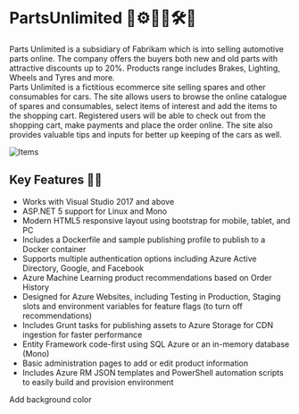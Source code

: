 # PartsUnlimited 🚒⚙🔗🚗🛠🔧

Parts Unlimited is a subsidiary of Fabrikam which is into selling automotive parts online. The company offers the buyers both new and old parts with attractive discounts up to 20%. Products range includes Brakes, Lighting, Wheels and Tyres and more. <br/>
Parts Unlimited is a fictitious ecommerce site selling spares and other consumables for cars. The site allows users to browse the online catalogue of spares and consumables, select items of interest and add the items to the shopping cart. Registered users will be able to check out from the shopping cart, make payments and place the order online. The site also provides valuable tips and inputs for better up keeping of the cars as well.

![Items](https://user-images.githubusercontent.com/62549278/113146427-486a5f80-924d-11eb-8f51-7b694ff7895a.png)

## Key Features 📢💥

- Works with Visual Studio 2017 and above
- ASP.NET  5 support for Linux and Mono
- Modern HTML5 responsive layout using bootstrap for mobile, tablet, and PC
- Includes a Dockerfile and sample publishing profile to publish to a Docker container
- Supports multiple authentication options including Azure Active Directory, Google, and Facebook
- Azure Machine Learning product recommendations based on Order History
- Designed for Azure Websites, including Testing in Production, Staging slots and environment variables for feature flags (to turn off recommendations)
- Includes Grunt tasks for publishing assets to Azure Storage for CDN ingestion for faster performance
- Entity Framework code-first using SQL Azure or an in-memory database (Mono)
- Basic administration pages to add or edit product information
- Includes Azure RM JSON templates and PowerShell automation scripts to easily build and provision environment

Add background color
